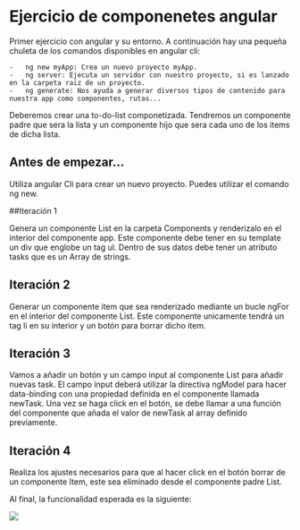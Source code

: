 # Ejercicio de componenetes angular

Primer ejercicio con angular y su entorno. A continuación hay una pequeña chuleta de los comandos disponibles en angular cli: 

    -   ng new myApp: Crea un nuevo proyecto myApp.
    -   ng server: Ejecuta un servidor con nuestro proyecto, si es lanzado en la carpeta raiz de un proyecto.
    -   ng generate: Nos ayuda a generar diversos tipos de contenido para nuestra app como componentes, rutas...

Deberemos crear una to-do-list componetizada. Tendremos un componente padre que sera la lista y un componente hijo que sera cada uno de los items de dicha lista.

## Antes de empezar...
Utiliza angular Cli para crear un nuevo proyecto. Puedes utilizar el comando ng new.

##Iteración 1

Genera un componente List en la carpeta Components y renderizalo en el interior del componente app. 
Este componente debe tener en su template un div que englobe un tag ul. 
Dentro de sus datos debe tener un atributo tasks que es un Array de strings.


## Iteración 2

Generar un componente item que sea renderizado mediante un bucle ngFor en el interior del componente List.
Este componente unicamente tendrá un tag li en su interior y un botón para borrar dicho item.


## Iteración 3 

Vamos a añadir un botón y un campo input al componente List para añadir nuevas task. El campo input deberá utilizar la directiva ngModel para hacer data-binding con una propiedad definida en el componente llamada newTask. Una vez se haga click en el botón, se debe llamar a una función del componente que añada el valor de newTask al array definido previamente. 

## Iteración 4

Realiza los ajustes necesarios para que al hacer click en el botón borrar de un componente Item, este sea eliminado desde el componente padre List. 



Al final, la funcionalidad esperada es la siguiente: 


![](sample.gif)